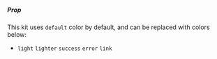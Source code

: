 ##### Prop
This kit uses `default` color by default, and can be replaced with colors below:

* `light` `lighter` `success` `error` `link`